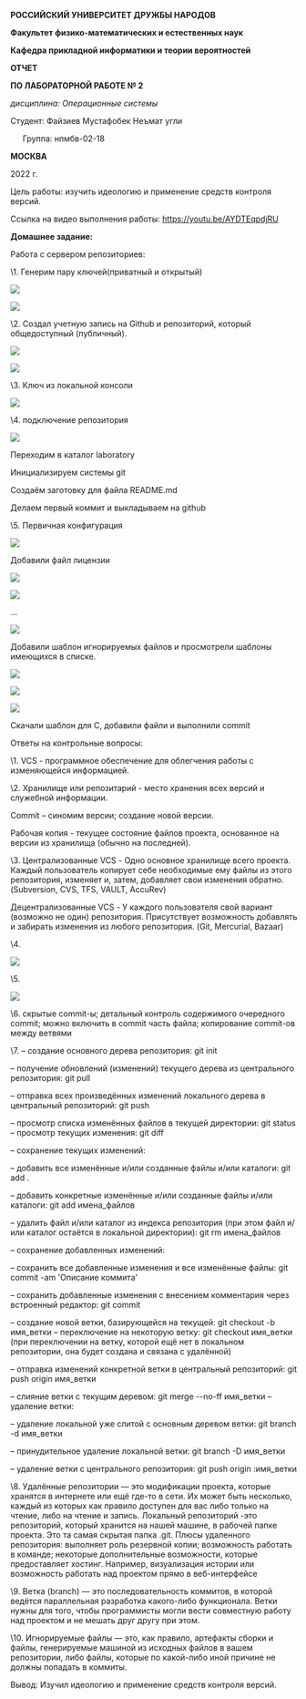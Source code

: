 **РОССИЙСКИЙ УНИВЕРСИТЕТ ДРУЖБЫ НАРОДОВ**

**Факультет физико-математических и естественных наук**

**Кафедра прикладной информатики и теории вероятностей**





**ОТЧЕТ** 

**ПО ЛАБОРАТОРНОЙ РАБОТЕ № 2**

*дисциплина:	Операционные системы*		 









Студент:   Файзиев Мустафобек Неъмат угли                           

`	`Группа: нпмбв-02-18                                       







**МОСКВА**

2022 г.

Цель работы: изучить идеологию и применение средств контроля версий. 

Ссылка на видео выполнения работы: <https://youtu.be/AYDTEqpdjRU>

**Домашнее задание:**

Работа с сервером репозиториев:

\1. Генерим пару ключей(приватный и открытый)

![](Aspose.Words.04d4ada0-a307-468b-a068-fab8de4d6087.001.png)

![](Aspose.Words.04d4ada0-a307-468b-a068-fab8de4d6087.002.png)

\2. Создал учетную запись на Github и репозиторий, который общедоступный (публичный).

![](Aspose.Words.04d4ada0-a307-468b-a068-fab8de4d6087.003.png)

![](Aspose.Words.04d4ada0-a307-468b-a068-fab8de4d6087.004.png)



\3. Ключ из локальной консоли

![](Aspose.Words.04d4ada0-a307-468b-a068-fab8de4d6087.005.png)

\4. подключение репозитория 

![](Aspose.Words.04d4ada0-a307-468b-a068-fab8de4d6087.006.png)

Переходим в каталог laboratory

Инициализируем системы git

Создаём заготовку для файла README.md

Делаем первый коммит и выкладываем на github

\5. Первичная конфигурация

![](Aspose.Words.04d4ada0-a307-468b-a068-fab8de4d6087.007.png)

Добавили файл лицензии

![](Aspose.Words.04d4ada0-a307-468b-a068-fab8de4d6087.008.png)

![](Aspose.Words.04d4ada0-a307-468b-a068-fab8de4d6087.009.png)

...

![](Aspose.Words.04d4ada0-a307-468b-a068-fab8de4d6087.010.png)

Добавили шаблон игнорируемых файлов и просмотрели шаблоны имеющихся в списке.

![](Aspose.Words.04d4ada0-a307-468b-a068-fab8de4d6087.011.png)

![](Aspose.Words.04d4ada0-a307-468b-a068-fab8de4d6087.012.png)

![](Aspose.Words.04d4ada0-a307-468b-a068-fab8de4d6087.013.png)

Скачали шаблон для С, добавили файли и выполнили commit


Ответы на контрольные вопросы:

\1. VCS - программное обеспечение для облегчения работы с изменяющейся информацией.

\2. Хранилище или репозитарий - место хранения всех версий и служебной информации.

Commit – синомим версии; создание новой версии.

Рабочая копия - текущее состояние файлов проекта, основанное на версии из хранилища (обычно на последней).

\3. Централизованные VCS - Одно основное хранилище всего проекта. Каждый пользователь копирует себе необходимые ему файлы из этого репозитория, изменяет и, затем, добавляет свои изменения обратно. (Subversion, CVS, TFS, VAULT, AccuRev)

Децентрализованные VCS - У каждого пользователя свой вариант (возможно не один) репозитория. Присутствует возможность добавлять и забирать изменения из любого репозитория. (Git, Mercurial, Bazaar)

\4. 

![](Aspose.Words.04d4ada0-a307-468b-a068-fab8de4d6087.014.png)

\5. 

![](Aspose.Words.04d4ada0-a307-468b-a068-fab8de4d6087.015.png)

\6. скрытые commit-ы; детальный контроль содержимого очередного commit; можно включить в commit часть файла; копирование commit-ов между ветвями

\7. – создание основного дерева репозитория: git init 

– получение обновлений (изменений) текущего дерева из центрального репозитория: git pull 

– отправка всех произведённых изменений локального дерева в центральный репозиторий: git push 

– просмотр списка изменённых файлов в текущей директории: git status – просмотр текущих изменения: git diff 

– сохранение текущих изменений: 

– добавить все изменённые и/или созданные файлы и/или каталоги: git add . 

– добавить конкретные изменённые и/или созданные файлы и/или каталоги: git add имена\_файлов 

– удалить файл и/или каталог из индекса репозитория (при этом файл и/или каталог остаётся в локальной директории): git rm имена\_файлов 

– сохранение добавленных изменений: 

– сохранить все добавленные изменения и все изменённые файлы: git commit -am 'Описание коммита' 

– сохранить добавленные изменения с внесением комментария через встроенный редактор: git commit 

– создание новой ветки, базирующейся на текущей: git checkout -b имя\_ветки – переключение на некоторую ветку: git checkout имя\_ветки (при переключении на ветку, которой ещё нет в локальном репозитории, она будет создана и связана с удалённой) 

– отправка изменений конкретной ветки в центральный репозиторий: git push origin имя\_ветки 

– слияние ветки с текущим деревом: git merge --no-ff имя\_ветки – удаление ветки: 

– удаление локальной уже слитой с основным деревом ветки: git branch -d имя\_ветки 

– принудительное удаление локальной ветки: git branch -D имя\_ветки 

– удаление ветки с центрального репозитория: git push origin :имя\_ветки

\8. Удалённые репозитории — это модификации проекта, которые хранятся в интернете или ещё где-то в сети. Их может быть несколько, каждый из которых как правило доступен для вас либо только на чтение, либо на чтение и запись. Локальный репозиторий -это репозиторий, который хранится на нашей машине, в рабочей папке проекта. Это та самая скрытая папка .git. Плюсы удаленного репозитория: выполняет роль резервной копии; возможность работать в команде; некоторые дополнительные возможности, которые предоставляет хостинг. Например, визуализация истории или возможность работать над проектом прямо в веб-интерфейсе

\9. Ветка (branch) — это последовательность коммитов, в которой ведётся параллельная разработка какого-либо функционала. Ветки нужны для того, чтобы программисты могли вести совместную работу над проектом и не мешать друг другу при этом.

\10. Игнорируемые файлы — это, как правило, артефакты сборки и файлы, генерируемые машиной из исходных файлов в вашем репозитории, либо файлы, которые по какой-либо иной причине не должны попадать в коммиты.

Вывод: Изучил идеологию и применение средств контроля версий.
